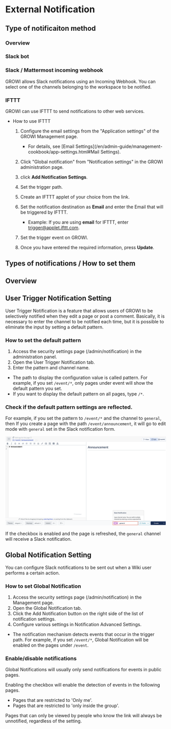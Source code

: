 # External Notification

<!-- TODO: GW-5372 「Slack/Mattermost への通知」の内容を適切なタイトルの下に移動させる -->

## Type of notificaiton method

### Overview

### Slack bot

### Slack / Mattermost incoming webhook

GROWI allows Slack notifications using an Incoming Webhook.
You can select one of the channels belonging to the workspace to be notified.

### IFTTT

GROWI can use IFTTT to send notifications to other web services.

- How to use IFTTT

  1. Configure the email settings from the "Application settings" of the GROWI Management page.
     - For details, see [Email Settings](/en/admin-guide/management-cookbook/app-settings.html#Mail Settings).
  1. Click "Global notification" from "Notification settings" in the GROWI administration page.

     <!-- ! [ifttt-global-notification-introduction](./images/ifttt-global-notification-introduction.png) -->

  1. click **Add Notification Settings**.

     <!-- ! [ifttt-global-notification-addition](./images/ifttt-global-notification-addition.png) -->

  1. Set the trigger path.
  1. Create an IFTTT applet of your choice from the link.
  1. Set the notification destination as **Email** and enter the Email that will be triggered by IFTTT.
     - Example: If you are using **email** for IFTTT, enter trigger@applet.ifttt.com.
  1. Set the trigger event on GROWI.

     <!-- ! [ifttt-global-notification-detail-settings](. /images/ifttt-global-notification-detail-settings.png) -->

  1. Once you have entered the required information, press **Update**.

## Types of notifications / How to set them

## Overview

## User Trigger Notification Setting

User Trigger Notification is a feature that allows users of GROWI to be selectively notified when they edit a page or post a comment.
Basically, it is necessary to enter the channel to be notified each time, but it is possible to eliminate the input by setting a default pattern.

### How to set the default pattern

1. Access the security settings page (/admin/notification) in the administration panel.
1. Open the User Trigger Notification tab.
1. Enter the pattern and channel name.

- The path to display the configuration value is called pattern. For example, if you set `/event/*`, only pages under event will show the default pattern you set.
- If you want to display the default pattern on all pages, type `/*`.

### Check if the default pattern settings are reflected.

For example, if you set the pattern to `/event/*` and the channel to `general`, then
If you create a page with the path `/event/announcement`, it will go to edit mode with `general` set in the Slack notification form.

![slack2](../../../public/assets/images/slack2.png)

If the checkbox is enabled and the page is refreshed, the `general` channel will receive a Slack notification.

## Global Notification Setting

You can configure Slack notifications to be sent out when a Wiki user performs a certain action.

### How to set Global Notification

1. Access the security settings page (/admin/notification) in the Management page.
1. Open the Global Notification tab.
1. Click the Add Notification button on the right side of the list of notification settings.
1. Configure various settings in Notification Advanced Settings.

- The notification mechanism detects events that occur in the trigger path.
  For example, if you set `/event/*`, Global Notification will be enabled on the pages under `/event`.

### Enable/disable notifications

Global Notifications will usually only send notifications for events in public pages.

Enabling the checkbox will enable the detection of events in the following pages.

- Pages that are restricted to 'Only me'.
- Pages that are restricted to 'only inside the group'.

Pages that can only be viewed by people who know the link will always be unnotified, regardless of the setting.
